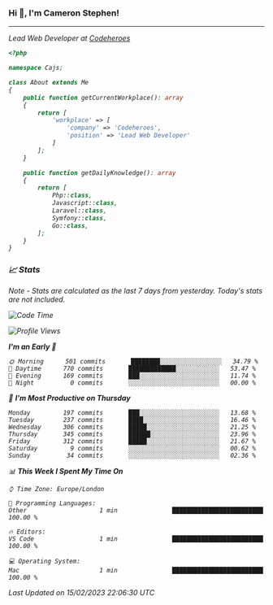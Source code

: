 ### Hi 👋, I'm Cameron Stephen!
<hr>
<p><em>Lead Web Developer at <a href="https://codeheroes.co.uk">Codeheroes</a></p>


```php
<?php

namespace Cajs;

class About extends Me
{
    public function getCurrentWorkplace(): array
    {
        return [
            'workplace' => [
                'company' => 'Codeheroes',
                'position' => 'Lead Web Developer'
            ]
        ];
    }

    public function getDailyKnowledge(): array
    {
        return [
            Php::class,
            Javascript::class,
            Laravel::class,
            Symfony::class,
            Go::class,
        ];
    }
}
```

### 📈 Stats
<p><em>Note - Stats are calculated as the last 7 days from yesterday. Today's stats are not included.</em></p>


<!--START_SECTION:waka-->
![Code Time](http://img.shields.io/badge/Code%20Time-3%2C251%20hrs%2033%20mins-blue)

![Profile Views](http://img.shields.io/badge/Profile%20Views-0-blue)

**I'm an Early 🐤** 

```text
🌞 Morning      501 commits       ████████░░░░░░░░░░░░░░░░░   34.79 % 
🌆 Daytime      770 commits       █████████████░░░░░░░░░░░░   53.47 % 
🌃 Evening      169 commits       ███░░░░░░░░░░░░░░░░░░░░░░   11.74 % 
🌙 Night          0 commits       ░░░░░░░░░░░░░░░░░░░░░░░░░   00.00 % 

```
📅 **I'm Most Productive on Thursday** 

```text
Monday         197 commits       ███░░░░░░░░░░░░░░░░░░░░░░   13.68 % 
Tuesday        237 commits       ████░░░░░░░░░░░░░░░░░░░░░   16.46 % 
Wednesday      306 commits       █████░░░░░░░░░░░░░░░░░░░░   21.25 % 
Thursday       345 commits       ██████░░░░░░░░░░░░░░░░░░░   23.96 % 
Friday         312 commits       █████░░░░░░░░░░░░░░░░░░░░   21.67 % 
Saturday         9 commits       ░░░░░░░░░░░░░░░░░░░░░░░░░   00.62 % 
Sunday          34 commits       ░░░░░░░░░░░░░░░░░░░░░░░░░   02.36 % 

```


📊 **This Week I Spent My Time On** 

```text
⌚︎ Time Zone: Europe/London

💬 Programming Languages: 
Other                    1 min               █████████████████████████   100.00 % 

🔥 Editors: 
VS Code                  1 min               █████████████████████████   100.00 % 

💻 Operating System: 
Mac                      1 min               █████████████████████████   100.00 % 

```


 Last Updated on 15/02/2023 22:06:30 UTC
<!--END_SECTION:waka-->
